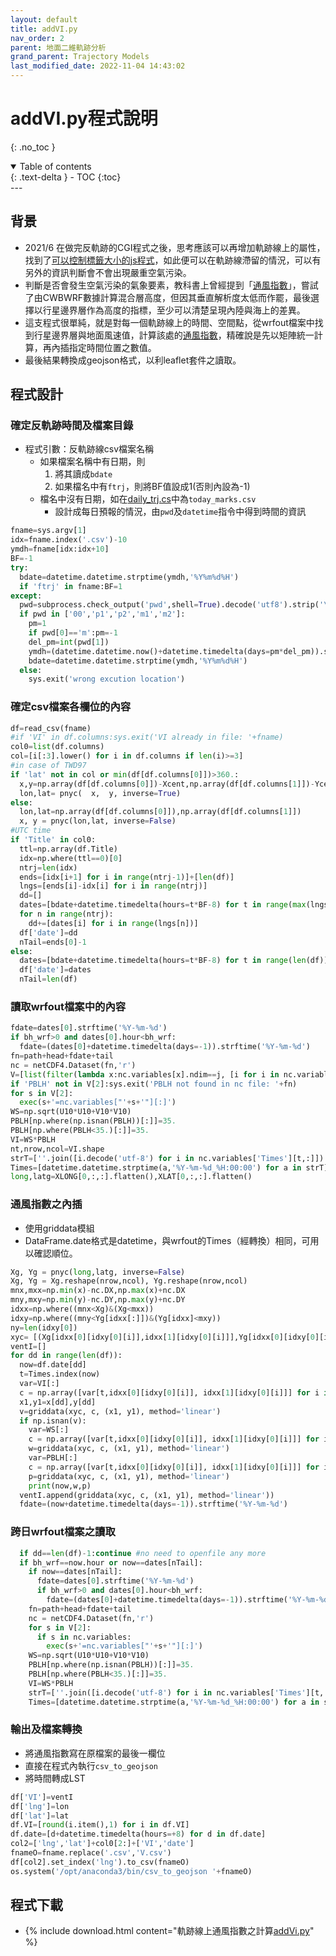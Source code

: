 ```yaml
---
layout: default
title: addVI.py
nav_order: 2
parent: 地面二維軌跡分析
grand_parent: Trajectory Models
last_modified_date: 2022-11-04 14:43:02
---
```


# addVI.py程式說明
{: .no_toc }

<details open markdown="block">
  <summary>
    Table of contents
  </summary>
  {: .text-delta }
- TOC
{:toc}
</details>
---

## 背景

- 2021/6 在做完反軌跡的CGI程式之後，思考應該可以再增加軌跡線上的屬性，找到了[可以控制標籤大小的js程式]()，如此便可以在軌跡線滯留的情況，可以有另外的資訊判斷會不會出現嚴重空氣污染。
- 判斷是否會發生空氣污染的氣象要素，教科書上曾經提到「[通風指數][VI]」，嘗試了由CWBWRF數據計算混合層高度，但因其垂直解析度太低而作罷，最後選擇以行星邊界層作為高度的指標，至少可以清楚呈現內陸與海上的差異。
- 這支程式很單純，就是對每一個軌跡線上的時間、空間點，從wrfout檔案中找到行星邊界層與地面風速值，計算該處的[通風指數][VI]，精確說是先以矩陣統一計算，再內插指定時間位置之數值。
- 最後結果轉換成geojson格式，以利leaflet套件之讀取。

## 程式設計

### 確定反軌跡時間及檔案目錄

- 程式引數：反軌跡線csv檔案名稱
  - 如果檔案名稱中有日期，則
    1. 將其讀成`bdate`
    1. 如果檔名中有`ftrj`，則將BF值設成1(否則內設為-1)
  - 檔名中沒有日期，如在[daily_trj.cs](https://sinotec2.github.io/Focus-on-Air-Quality/TrajModels/ftuv10/daily_traj_cs/)中為`today_marks.csv`
    - 設計成每日預報的情況，由`pwd`及`datetime`指令中得到時間的資訊

```python
fname=sys.argv[1]
idx=fname.index('.csv')-10
ymdh=fname[idx:idx+10]
BF=-1
try:
  bdate=datetime.datetime.strptime(ymdh,'%Y%m%d%H')
  if 'ftrj' in fname:BF=1
except:
  pwd=subprocess.check_output('pwd',shell=True).decode('utf8').strip('\n').split('/')[-1]
  if pwd in ['00','p1','p2','m1','m2']:
    pm=1
    if pwd[0]=='m':pm=-1
    del_pm=int(pwd[1])
    ymdh=(datetime.datetime.now()+datetime.timedelta(days=pm*del_pm)).strftime('%Y%m%d')+'12'
    bdate=datetime.datetime.strptime(ymdh,'%Y%m%d%H')
  else:
    sys.exit('wrong excution location')
```

### 確定csv檔案各欄位的內容

```python
df=read_csv(fname)
#if 'VI' in df.columns:sys.exit('VI already in file: '+fname)
col0=list(df.columns)
col=[i[:3].lower() for i in df.columns if len(i)>=3]
#in case of TWD97
if 'lat' not in col or min(df[df.columns[0]])>360.:
  x,y=np.array(df[df.columns[0]])-Xcent,np.array(df[df.columns[1]])-Ycent
  lon,lat= pnyc(  x,  y, inverse=True)
else:
  lon,lat=np.array(df[df.columns[0]]),np.array(df[df.columns[1]])
  x, y = pnyc(lon,lat, inverse=False)
#UTC time
if 'Title' in col0:
  ttl=np.array(df.Title)
  idx=np.where(ttl==0)[0]
  ntrj=len(idx)
  ends=[idx[i+1] for i in range(ntrj-1)]+[len(df)]
  lngs=[ends[i]-idx[i] for i in range(ntrj)]
  dd=[]
  dates=[bdate+datetime.timedelta(hours=t*BF-8) for t in range(max(lngs))]
  for n in range(ntrj):
    dd+=[dates[i] for i in range(lngs[n])]
  df['date']=dd
  nTail=ends[0]-1
else:
  dates=[bdate+datetime.timedelta(hours=t*BF-8) for t in range(len(df))]
  df['date']=dates
  nTail=len(df)
```

### 讀取wrfout檔案中的內容

```python
fdate=dates[0].strftime('%Y-%m-%d')
if bh_wrf>0 and dates[0].hour<bh_wrf:
  fdate=(dates[0]+datetime.timedelta(days=-1)).strftime('%Y-%m-%d')
fn=path+head+fdate+tail
nc = netCDF4.Dataset(fn,'r')
V=[list(filter(lambda x:nc.variables[x].ndim==j, [i for i in nc.variables])) for j in [1,2,3,4]]
if 'PBLH' not in V[2]:sys.exit('PBLH not found in nc file: '+fn)
for s in V[2]:
  exec(s+'=nc.variables["'+s+'"][:]')
WS=np.sqrt(U10*U10+V10*V10)
PBLH[np.where(np.isnan(PBLH))[:]]=35.
PBLH[np.where(PBLH<35.)[:]]=35.
VI=WS*PBLH
nt,nrow,ncol=VI.shape
strT=[''.join([i.decode('utf-8') for i in nc.variables['Times'][t,:]]) for t in range(nt)]
Times=[datetime.datetime.strptime(a,'%Y-%m-%d_%H:00:00') for a in strT]
long,latg=XLONG[0,:,:].flatten(),XLAT[0,:,:].flatten()
```

### 通風指數之內插

- 使用griddata模組
- DataFrame.date格式是datetime，與wrfout的Times（經轉換）相同，可用以確認順位。

```python
Xg, Yg = pnyc(long,latg, inverse=False)
Xg, Yg = Xg.reshape(nrow,ncol), Yg.reshape(nrow,ncol)
mnx,mxx=np.min(x)-nc.DX,np.max(x)+nc.DX
mny,mxy=np.min(y)-nc.DY,np.max(y)+nc.DY
idxx=np.where((mnx<Xg)&(Xg<mxx))
idxy=np.where((mny<Yg[idxx[:]])&(Yg[idxx]<mxy))
ny=len(idxy[0])
xyc= [(Xg[idxx[0][idxy[0][i]],idxx[1][idxy[0][i]]],Yg[idxx[0][idxy[0][i]],idxx[1][idxy[0][i]]]) for i in range(ny)]
ventI=[]
for dd in range(len(df)):
  now=df.date[dd]
  t=Times.index(now)
  var=VI[:]
  c = np.array([var[t,idxx[0][idxy[0][i]], idxx[1][idxy[0][i]]] for i in range(ny)])
  x1,y1=x[dd],y[dd]
  v=griddata(xyc, c, (x1, y1), method='linear')
  if np.isnan(v):
    var=WS[:]
    c = np.array([var[t,idxx[0][idxy[0][i]], idxx[1][idxy[0][i]]] for i in range(ny)])
    w=griddata(xyc, c, (x1, y1), method='linear')
    var=PBLH[:]
    c = np.array([var[t,idxx[0][idxy[0][i]], idxx[1][idxy[0][i]]] for i in range(ny)])
    p=griddata(xyc, c, (x1, y1), method='linear')
    print(now,w,p)
  ventI.append(griddata(xyc, c, (x1, y1), method='linear'))
  fdate=(now+datetime.timedelta(days=-1)).strftime('%Y-%m-%d')
```

### 跨日wrfout檔案之讀取

```python
  if dd==len(df)-1:continue #no need to openfile any more
  if bh_wrf==now.hour or now==dates[nTail]:
    if now==dates[nTail]:
      fdate=dates[0].strftime('%Y-%m-%d')
      if bh_wrf>0 and dates[0].hour<bh_wrf:
        fdate=(dates[0]+datetime.timedelta(days=-1)).strftime('%Y-%m-%d')
    fn=path+head+fdate+tail
    nc = netCDF4.Dataset(fn,'r')
    for s in V[2]:
      if s in nc.variables:
        exec(s+'=nc.variables["'+s+'"][:]')
    WS=np.sqrt(U10*U10+V10*V10)
    PBLH[np.where(np.isnan(PBLH))[:]]=35.
    PBLH[np.where(PBLH<35.)[:]]=35.
    VI=WS*PBLH
    strT=[''.join([i.decode('utf-8') for i in nc.variables['Times'][t,:]]) for t in range(nt)]
    Times=[datetime.datetime.strptime(a,'%Y-%m-%d_%H:00:00') for a in strT]
```

### 輸出及檔案轉換

- 將通風指數寫在原檔案的最後一欄位
- 直接在程式內執行`csv_to_geojson`
- 將時間轉成LST

```python
df['VI']=ventI
df['lng']=lon
df['lat']=lat
df.VI=[round(i.item(),1) for i in df.VI]
df.date=[d+datetime.timedelta(hours=+8) for d in df.date]
col2=['lng','lat']+col0[2:]+['VI','date']
fnameO=fname.replace('.csv','V.csv')
df[col2].set_index('lng').to_csv(fnameO)
os.system('/opt/anaconda3/bin/csv_to_geojson '+fnameO)
```

## 程式下載

- {% include download.html content="軌跡線上通風指數之計算[addVi.py](https://github.com/sinotec2/Focus-on-Air-Quality/blob/main/TrajModels/ftuv10/addVI.py)" %}

[VI]: <https://www2.gov.bc.ca/gov/content/environment/air-land-water/air/air-pollution/smoke-burning/ventilation-index#:~:text=The%20Ventilation%20Index%20is%20a,will%20mix%20into%20the%20air.> "通風指數(Ventilation Index, VI)：系指一個地區的平均風速、與其混合層高度之乘積。"